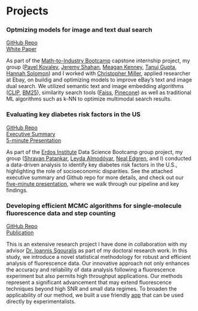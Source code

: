 # Projects

### Optmizing models for image and text dual search

[GitHub Repo](https://github.com/cmattamira/VisualSearch)  
[White Paper](https://cmattamira.github.io/files/Multimodal%20Search%20in%20eCommerce%20White%20Paper.pdf)

As part of the [Math-to-Industry Bootcamp](https://cse.umn.edu/ima/events/math-industry-boot-camp-viii) capstone internship project, my group ([Pavel Kovalev](https://www.linkedin.com/in/pvl-kovalev/), [Jeremy Shahan](https://www.linkedin.com/in/jeremy-shahan/), [Meagan Kenney](https://www.linkedin.com/in/meagan-kenney-544056266/), [Tanuj Gupta](https://sites.google.com/tamu.edu/tanujgupta), [Hannah Solomon](https://www.linkedin.com/in/hannah-solomon-197464284/)) and I worked with [Christopher Miller](https://www.linkedin.com/in/christopher-miller-a0323a77/), applied researcher at Ebay, on buildig and optimizing models to improve eBay’s text and image dual search. We utilized semantic text and image embedding algorithms ([CLIP](https://openai.com/index/clip/), [BM25](https://learn.microsoft.com/en-us/azure/search/index-similarity-and-scoring)), similarity search tools ([Faiss](https://ai.meta.com/tools/faiss/), [Pinecone](https://www.pinecone.io/)) as well as traditional ML algorithms such as k-NN to optimize multimodal search results.


### Evaluating key diabetes risk factors in the US

[GitHub Repo](https://github.com/cmattamira/Health-Insights)  
[Executive Summary](https://cmattamira.github.io/files/Executive_Summary_Diabetes.pdf)  
[5-minute Presentation](https://cmattamira.github.io/files/Health_Insights.mp4)

As part of the [Erdos Institute](https://www.erdosinstitute.org/) Data Science Bootcamp group project, my group ([Shravan Patankar](https://www.linkedin.com/in/shravan-patankar/), [Leyda Almodóvar](https://www.linkedin.com/in/leyda-almod%C3%B3var-vel%C3%A1zquez-phd-66366335/), [Neal Edgren](https://www.linkedin.com/in/neal-edgren-204011112/), and I) conducted a data-driven analysis to identify key diabetes risk factors in the U.S., highlighting the role of socioeconomic disparities. See the attached executive summary and Github repo for more details, and check out our [five-minute presentation](https://cmattamira.github.io/files/Health_Insights.mp4), where we walk through our pipeline and key findings. 


### Developing efficient MCMC algorithms for single-molecule fluorescence data and step counting

[GitHub Repo](https://github.com/sgouralis-research-group/step_finder)  
[Publication]()

This is an extensive research project I have done in collaboration with my advisor [Dr. Ioannis Sgouralis](https://math.utk.edu/labs/sgouralis/) as part of my doctoral research work. In this study, we introduce a novel statistical methodology for robust and efficient analysis of fluorescence data. Our innovative approach not only enhances the accuracy and reliability of data analysis following a fluorescence experiment but also permits high throughput applications. Our methods represent a significant advancement that may extend fluorescence techniques beyond high SNR and small data regimes. 
To broaden the applicability of our method, we built a use friendly [app](https://github.com/sgouralis-research-group/step_finder) that can be used directly by experimentalists. 
